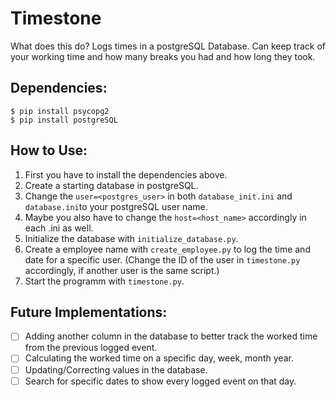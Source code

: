 # Timestone

What does this do?
Logs times in a postgreSQL Database. Can keep track of your working time and how many breaks you had and how long they took.

## Dependencies: 
`$ pip install psycopg2` <br />
`$ pip install postgreSQL`

## How to Use:
1. First you have to install the dependencies above.
2. Create a starting database in postgreSQL.
3. Change the `user=<postgres_user>` in both `database_init.ini` and `database.ini`to your postgreSQL user name.
4. Maybe you also have to change the `host=<host_name>` accordingly in each .ini as well.
4. Initialize the database with `initialize_database.py`.
5. Create a employee name with `create_employee.py` to log the time and date for a specific user. (Change the ID of the user in `timestone.py` accordingly, if another user is the same script.)
6. Start the programm with `timestone.py`. 


## Future Implementations:
- [ ] Adding another column in the database to better track the worked time from the previous logged event.
- [ ] Calculating the worked time on a specific day, week, month year. 
- [ ] Updating/Correcting values in the database.
- [ ] Search for specific dates to show every logged event on that day.